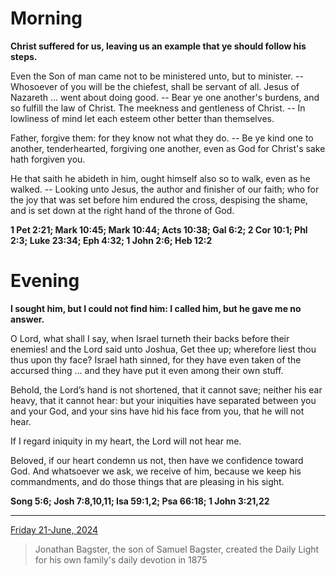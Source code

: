 # Morning

**Christ suffered for us, leaving us an example that ye should follow his steps.**
 
Even the Son of man came not to be ministered unto, but to minister. -- Whosoever of you will be the chiefest, shall be servant of all. Jesus of Nazareth ... went about doing good. -- Bear ye one another's burdens, and so fulfill the law of Christ. The meekness and gentleness of Christ. -- In lowliness of mind let each esteem other better than themselves.
 
Father, forgive them: for they know not what they do. -- Be ye kind one to another, tenderhearted, forgiving one another, even as God for Christ's sake hath forgiven you.
 
He that saith he abideth in him, ought himself also so to walk, even as he walked. -- Looking unto Jesus, the author and finisher of our faith; who for the joy that was set before him endured the cross, despising the shame, and is set down at the right hand of the throne of God.  

**1 Pet 2:21; Mark 10:45; Mark 10:44; Acts 10:38; Gal 6:2; 2 Cor 10:1; Phl 2:3; Luke 23:34; Eph 4:32; 1 John 2:6; Heb 12:2**

# Evening

**I sought him, but I could not find him: I called him, but he gave me no answer.**
 
O Lord, what shall I say, when Israel turneth their backs before their enemies! and the Lord said unto Joshua, Get thee up; wherefore liest thou thus upon thy face? Israel hath sinned, for they have even taken of the accursed thing ... and they have put it even among their own stuff.
 
Behold, the Lord’s hand is not shortened, that it cannot save; neither his ear heavy, that it cannot hear: but your iniquities have separated between you and your God, and your sins have hid his face from you, that he will not hear.
 
If I regard iniquity in my heart, the Lord will not hear me.
 
Beloved, if our heart condemn us not, then have we confidence toward God. And whatsoever we ask, we receive of him, because we keep his commandments, and do those things that are pleasing in his sight.  

**Song 5:6; Josh 7:8,10,11; Isa 59:1,2; Psa 66:18; 1 John 3:21,22**

---

[Friday 21-June, 2024](https://t.me/s/daily_light)

> Jonathan Bagster, the son of Samuel Bagster, created the Daily Light for his own family's daily devotion in 1875


